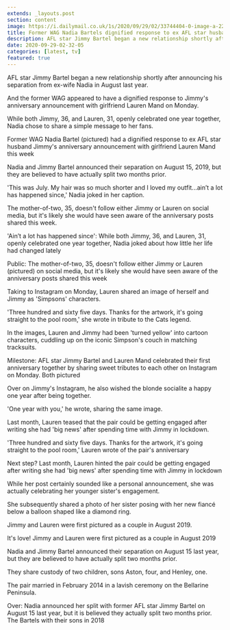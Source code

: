 ```yaml
---
extends: _layouts.post
section: content
image: https://i.dailymail.co.uk/1s/2020/09/29/02/33744404-0-image-a-22_1601342725671.jpg 
title: Former WAG Nadia Bartels dignified response to ex AFL star husband Jimmys anniversary announcement 
description: AFL star Jimmy Bartel began a new relationship shortly after announcing his separation from ex-wife Nadia last year. And the former WAG appeared to have a dignified response to Jimmys anniversary. 
date: 2020-09-29-02-32-05 
categories: [latest, tv] 
featured: true 
--- 
```

AFL star Jimmy Bartel began a new relationship shortly after announcing his separation from ex-wife Nadia in August last year.

And the former WAG appeared to have a dignified response to Jimmy's anniversary announcement with girlfriend Lauren Mand on Monday.

While both Jimmy, 36, and Lauren, 31, openly celebrated one year together, Nadia chose to share a simple message to her fans.

Former WAG Nadia Bartel (pictured) had a dignified response to ex AFL star husband Jimmy's anniversary announcement with girlfriend Lauren Mand this week

Nadia and Jimmy Bartel announced their separation on August 15, 2019, but they are believed to have actually split two months prior. 

'This was July. My hair was so much shorter and I loved my outfit...ain’t a lot has happened since,' Nadia joked in her caption.

The mother-of-two, 35, doesn't follow either Jimmy or Lauren on social media, but it's likely she would have seen aware of the anniversary posts shared this week.

'Ain’t a lot has happened since': While both Jimmy, 36, and Lauren, 31, openly celebrated one year together, Nadia joked about how little her life had changed lately

Public: The mother-of-two, 35, doesn't follow either Jimmy or Lauren (pictured) on social media, but it's likely she would have seen aware of the anniversary posts shared this week

Taking to Instagram on Monday, Lauren shared an image of herself and Jimmy as 'Simpsons' characters.    

'Three hundred and sixty five days. Thanks for the artwork, it's going straight to the pool room,' she wrote in tribute to the Cats legend. 

In the images, Lauren and Jimmy had been 'turned yellow' into cartoon characters, cuddling up on the iconic Simpson's couch in matching tracksuits.

Milestone: AFL star Jimmy Bartel and Lauren Mand celebrated their first anniversary together by sharing sweet tributes to each other on Instagram on Monday. Both pictured

Over on Jimmy's Instagram, he also wished the blonde socialite a happy one year after being together. 

'One year with you,' he wrote, sharing the same image.

Last month, Lauren teased that the pair could be getting engaged after writing she had 'big news' after spending time with Jimmy in lockdown. 

'Three hundred and sixty five days. Thanks for the artwork, it's going straight to the pool room,' Lauren wrote of the pair's anniversary 

Next step? Last month, Lauren hinted the pair could be getting engaged after writing she had 'big news' after spending time with Jimmy in lockdown

While her post certainly sounded like a personal announcement, she was actually celebrating her younger sister's engagement. 

She subsequently shared a photo of her sister posing with her new fiancé below a balloon shaped like a diamond ring.

Jimmy and Lauren were first pictured as a couple in August 2019. 

It's love! Jimmy and Lauren were first pictured as a couple in August 2019

Nadia and Jimmy Bartel announced their separation on August 15 last year, but they are believed to have actually split two months prior.

They share custody of two children, sons Aston, four, and Henley, one.   

The pair married in February 2014 in a lavish ceremony on the Bellarine Peninsula.  

Over: Nadia announced her split with former AFL star Jimmy Bartel on August 15 last year, but it is believed they actually split two months prior. The Bartels with their sons in 2018 

